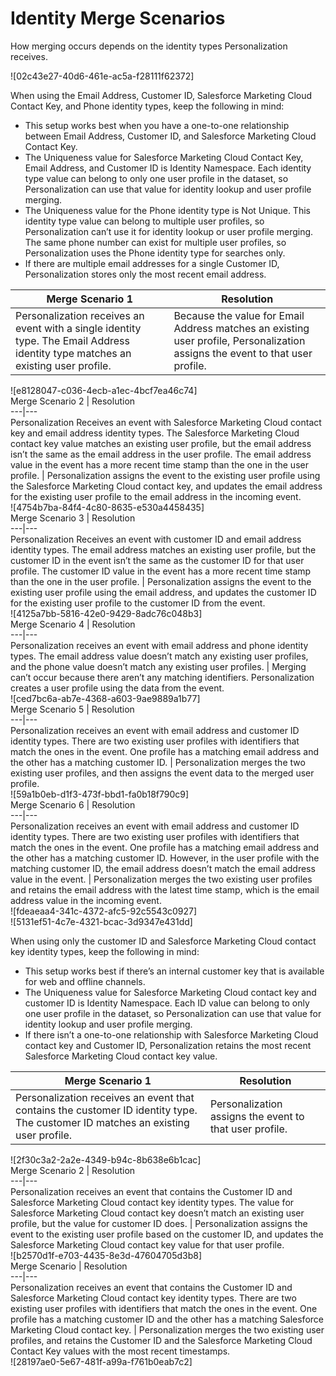 

# Identity Merge Scenarios

How merging occurs depends on the identity types Personalization receives.

![02c43e27-40d6-461e-ac5a-f28111f62372]

When using the Email Address, Customer ID, Salesforce Marketing Cloud Contact
Key, and Phone identity types, keep the following in mind:

  * This setup works best when you have a one-to-one relationship between Email Address, Customer ID, and Salesforce Marketing Cloud Contact Key.
  * The Uniqueness value for Salesforce Marketing Cloud Contact Key, Email Address, and Customer ID is Identity Namespace. Each identity type value can belong to only one user profile in the dataset, so Personalization can use that value for identity lookup and user profile merging.
  * The Uniqueness value for the Phone identity type is Not Unique. This identity type value can belong to multiple user profiles, so Personalization can’t use it for identity lookup or user profile merging. The same phone number can exist for multiple user profiles, so Personalization uses the Phone identity type for searches only.
  * If there are multiple email addresses for a single Customer ID, Personalization stores only the most recent email address.

Merge Scenario 1 | Resolution  
---|---  
Personalization receives an event with a single identity type. The Email Address identity type matches an existing user profile. | Because the value for Email Address matches an existing user profile, Personalization assigns the event to that user profile.  
![e8128047-c036-4ecb-a1ec-4bcf7ea46c74]  
Merge Scenario 2 | Resolution  
---|---  
Personalization Receives an event with Salesforce Marketing Cloud contact key and email address identity types. The Salesforce Marketing Cloud contact key value matches an existing user profile, but the email address isn’t the same as the email address in the user profile. The email address value in the event has a more recent time stamp than the one in the user profile. | Personalization assigns the event to the existing user profile using the Salesforce Marketing Cloud contact key, and updates the email address for the existing user profile to the email address in the incoming event.  
![4754b7ba-84f4-4c80-8635-e530a4458435]  
Merge Scenario 3 | Resolution  
---|---  
Personalization Receives an event with customer ID and email address identity types. The email address matches an existing user profile, but the customer ID in the event isn’t the same as the customer ID for that user profile. The customer ID value in the event has a more recent time stamp than the one in the user profile. | Personalization assigns the event to the existing user profile using the email address, and updates the customer ID for the existing user profile to the customer ID from the event.  
![4125a7bb-5816-42e0-9429-8adc76c048b3]  
Merge Scenario 4 | Resolution  
---|---  
Personalization receives an event with email address and phone identity types. The email address value doesn’t match any existing user profiles, and the phone value doesn’t match any existing user profiles. | Merging can’t occur because there aren’t any matching identifiers. Personalization creates a user profile using the data from the event.  
![ced7bc6a-ab7e-4368-a603-9ae9889a1b77]  
Merge Scenario 5 | Resolution  
---|---  
Personalization receives an event with email address and customer ID identity types. There are two existing user profiles with identifiers that match the ones in the event. One profile has a matching email address and the other has a matching customer ID. | Personalization merges the two existing user profiles, and then assigns the event data to the merged user profile.  
![59a1b0eb-d1f3-473f-bbd1-fa0b18f790c9]  
Merge Scenario 6 | Resolution  
---|---  
Personalization receives an event with email address and customer ID identity types. There are two existing user profiles with identifiers that match the ones in the event. One profile has a matching email address and the other has a matching customer ID. However, in the user profile with the matching customer ID, the email address doesn’t match the email address value in the event. | Personalization merges the two existing user profiles and retains the email address with the latest time stamp, which is the email address value in the incoming event.  
![fdeaeaa4-341c-4372-afc5-92c5543c0927]  
![5131ef51-4c7e-4321-bcac-3d9347e431dd]

When using only the customer ID and Salesforce Marketing Cloud contact key
identity types, keep the following in mind:

  * This setup works best if there’s an internal customer key that is available for web and offline channels.
  * The Uniqueness value for Salesforce Marketing Cloud contact key and customer ID is Identity Namespace. Each ID value can belong to only one user profile in the dataset, so Personalization can use that value for identity lookup and user profile merging.
  * If there isn’t a one-to-one relationship with Salesforce Marketing Cloud contact key and Customer ID, Personalization retains the most recent Salesforce Marketing Cloud contact key value.

Merge Scenario 1 | Resolution  
---|---  
Personalization receives an event that contains the customer ID identity type. The customer ID matches an existing user profile. | Personalization assigns the event to that user profile.  
![2f30c3a2-2a2e-4349-b94c-8b638e6b1cac]  
Merge Scenario 2 | Resolution  
---|---  
Personalization receives an event that contains the Customer ID and Salesforce Marketing Cloud contact key identity types. The value for Salesforce Marketing Cloud contact key doesn’t match an existing user profile, but the value for customer ID does. | Personalization assigns the event to the existing user profile based on the customer ID, and updates the Salesforce Marketing Cloud contact key value for that user profile.  
![b2570d1f-e703-4435-8e3d-47604705d3b8]  
Merge Scenario | Resolution  
---|---  
Personalization receives an event that contains the Customer ID and Salesforce Marketing Cloud contact key identity types. There are two existing user profiles with identifiers that match the ones in the event. One profile has a matching customer ID and the other has a matching Salesforce Marketing Cloud contact key. | Personalization merges the two existing user profiles, and retains the Customer ID and the Salesforce Marketing Cloud Contact Key values with the most recent timestamps.  
![28197ae0-5e67-481f-a99a-f761b0eab7c2]

